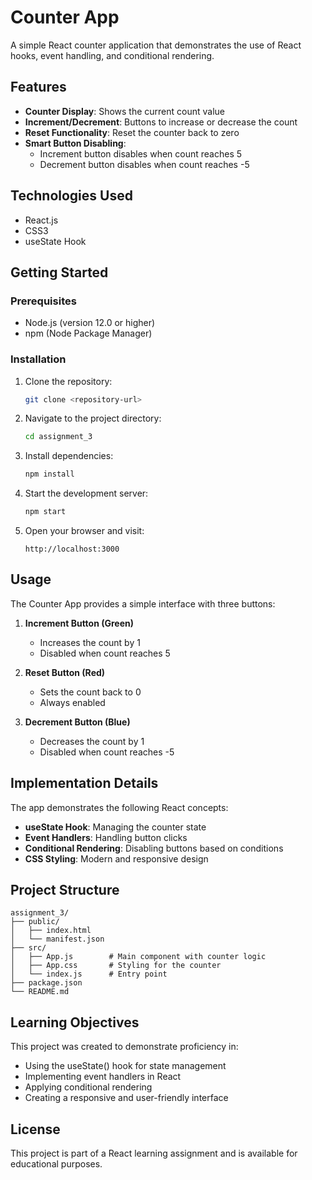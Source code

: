# Counter App

A simple React counter application that demonstrates the use of React hooks, event handling, and conditional rendering.

## Features

- **Counter Display**: Shows the current count value
- **Increment/Decrement**: Buttons to increase or decrease the count
- **Reset Functionality**: Reset the counter back to zero
- **Smart Button Disabling**:
  - Increment button disables when count reaches 5
  - Decrement button disables when count reaches -5

## Technologies Used

- React.js
- CSS3
- useState Hook

## Getting Started

### Prerequisites

- Node.js (version 12.0 or higher)
- npm (Node Package Manager)

### Installation

1. Clone the repository:

   ```bash
   git clone <repository-url>
   ```

2. Navigate to the project directory:

   ```bash
   cd assignment_3
   ```

3. Install dependencies:

   ```bash
   npm install
   ```

4. Start the development server:

   ```bash
   npm start
   ```

5. Open your browser and visit:
   ```
   http://localhost:3000
   ```

## Usage

The Counter App provides a simple interface with three buttons:

1. **Increment Button (Green)**

   - Increases the count by 1
   - Disabled when count reaches 5

2. **Reset Button (Red)**

   - Sets the count back to 0
   - Always enabled

3. **Decrement Button (Blue)**
   - Decreases the count by 1
   - Disabled when count reaches -5

## Implementation Details

The app demonstrates the following React concepts:

- **useState Hook**: Managing the counter state
- **Event Handlers**: Handling button clicks
- **Conditional Rendering**: Disabling buttons based on conditions
- **CSS Styling**: Modern and responsive design

## Project Structure

```
assignment_3/
├── public/
│   ├── index.html
│   └── manifest.json
├── src/
│   ├── App.js        # Main component with counter logic
│   ├── App.css       # Styling for the counter
│   └── index.js      # Entry point
├── package.json
└── README.md
```

## Learning Objectives

This project was created to demonstrate proficiency in:

- Using the useState() hook for state management
- Implementing event handlers in React
- Applying conditional rendering
- Creating a responsive and user-friendly interface

## License

This project is part of a React learning assignment and is available for educational purposes.
